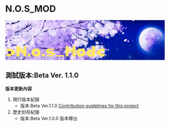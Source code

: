 # N.O.S_MOD
![This is an image](/icon.png)

## 測試版本:Beta Ver. 1.1.0

**版本更新內容**

1. 現行版本紀錄
   - 版本:Beta Ver.1.1.0    [Contribution guidelines for this project](/README.md)
2. 歷史封存紀錄
   - 版本:Beta Ver.1.0.0      版本釋出
